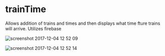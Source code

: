 # trainTime
Allows addition of trains and times and then displays what time fture trains will arrive. Utilizes firebase

![screenshot 2017-12-04 12 52 09](https://user-images.githubusercontent.com/27869976/33568327-19d048d0-d8f4-11e7-818d-f6decffe7379.png)

![screenshot 2017-12-04 12 52 14](https://user-images.githubusercontent.com/27869976/33568332-1d04e7ea-d8f4-11e7-9bc0-6b040ee8939b.png)
